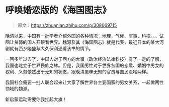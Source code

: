 # 呼唤婚恋版的《海国图志》

> 原文：<https://zhuanlan.zhihu.com/p/308069715>

晚清以来，中国有一批学者介绍外国的各种情况：地理、气候、军事、科技。。。试图让贫弱的国人开眼看世界。魏源及其《海国图志》就是代表，最近日本的某大河剧就有西乡隆盛与大久保利通看该书的情节。

一百多年过去了，中国人对于西方的大事（政治经济法律科技）有了一定的了解，我国也屹立于世界民族之林。但是，我国男性对于世界各国的恋爱、婚姻中男女的权利、义务依然出于无知的状态，跟晚清愚昧无知的官员与国民没啥两样。

我国社会需要一批人联合起来让大家了解世界各主要国家的男女关系，一起做两性领域的魏源。

新启蒙运动需要你我扛起大旗！